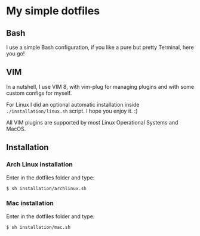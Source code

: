 # My simple dotfiles

## Bash

I use a simple Bash configuration, if you like a pure but pretty Terminal, here you go!

## VIM

In a nutshell, I use VIM 8, with vim-plug for managing plugins and with some custom configs for myself.

For Linux I did an optional automatic installation inside `./installation/linux.sh` script. I hope you enjoy it. :)

All VIM plugins are supported by most Linux Operational Systems and MacOS.

## Installation

### Arch Linux installation

Enter in the dotfiles folder and type:

```
$ sh installation/archlinux.sh
```

### Mac installation

Enter in the dotfiles folder and type:

```
$ sh installation/mac.sh
```
